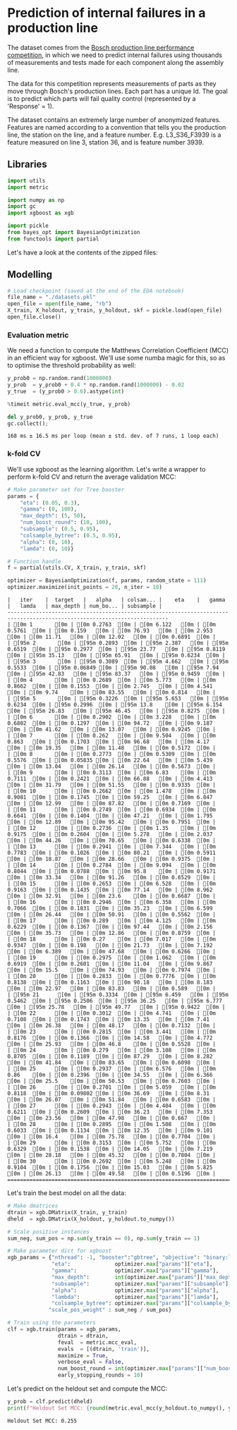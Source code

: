 # Prediction of internal failures in a production line

The dataset comes from the [Bosch production line performance competition](https://www.kaggle.com/c/bosch-production-line-performance/), in which we need to predict internal failures using thousands of measurements and tests made for each component along the assembly line. 

The data for this competition represents measurements of parts as they move through Bosch's production lines. Each part has a unique Id. The goal is to predict which parts will fail quality control (represented by a 'Response' = 1).

The dataset contains an extremely large number of anonymized features. Features are named according to a convention that tells you the production line, the station on the line, and a feature number. E.g. L3_S36_F3939 is a feature measured on line 3, station 36, and is feature number 3939.

## Libraries


```python
import utils
import metric

import numpy as np
import gc
import xgboost as xgb

import pickle
from bayes_opt import BayesianOptimization
from functools import partial
```

Let's have a look at the contents of the zipped files:

## Modelling


```python
# Load checkpoint (saved at the end of the EDA notebook)
file_name = "./datasets.pkl"
open_file = open(file_name, "rb")
X_train, X_holdout, y_train, y_holdout, skf = pickle.load(open_file)
open_file.close()
```

### Evaluation metric

We need a function to compute the Matthews Correlation Coefficient (MCC) in an efficient way for xgboost. We'll use some numba magic for this, so as to optimise the threshold probability as well:


```python
y_prob0 = np.random.rand(1000000)
y_prob  = y_prob0 + 0.4 * np.random.rand(1000000) - 0.02
y_true  = (y_prob0 > 0.6).astype(int)

%timeit metric.eval_mcc(y_true, y_prob)

del y_prob0, y_prob, y_true
gc.collect();
```

    168 ms ± 16.5 ms per loop (mean ± std. dev. of 7 runs, 1 loop each)
    

### k-fold CV

We'll use xgboost as the learning algorithm. Let's write a wrapper to perform k-fold CV and return the average validation MCC:


```python
# Make parameter set for Tree booster
params = {
    "eta": (0.05, 0.3), 
    "gamma": (0, 100),
    "max_depth": (5, 50), 
    "num_boost_round": (10, 100), 
    "subsample": (0.5, 0.95), 
    "colsample_bytree": (0.5, 0.95), 
    "alpha": (0, 10), 
    "lamda": (0, 10)} 

# Function handle
f = partial(utils.CV, X_train, y_train, skf)

optimizer = BayesianOptimization(f, params, random_state = 111)
optimizer.maximize(init_points = 20, n_iter = 10)

```

    |   iter    |  target   |   alpha   | colsam... |    eta    |   gamma   |   lamda   | max_depth | num_bo... | subsample |
    -------------------------------------------------------------------------------------------------------------------------
    | [0m 1       [0m | [0m 0.2763  [0m | [0m 6.122   [0m | [0m 0.5761  [0m | [0m 0.159   [0m | [0m 76.93   [0m | [0m 2.953   [0m | [0m 11.71   [0m | [0m 12.02   [0m | [0m 0.6891  [0m |
    | [95m 2       [0m | [95m 0.2893  [0m | [95m 2.387   [0m | [95m 0.6519  [0m | [95m 0.2977  [0m | [95m 23.77   [0m | [95m 0.8119  [0m | [95m 35.13   [0m | [95m 65.91   [0m | [95m 0.6234  [0m |
    | [95m 3       [0m | [95m 0.3089  [0m | [95m 4.662   [0m | [95m 0.5533  [0m | [95m 0.06849 [0m | [95m 90.08   [0m | [95m 7.94    [0m | [95m 42.83   [0m | [95m 83.37   [0m | [95m 0.9459  [0m |
    | [0m 4       [0m | [0m 0.2689  [0m | [0m 5.773   [0m | [0m 0.8662  [0m | [0m 0.1553  [0m | [0m 2.745   [0m | [0m 4.541   [0m | [0m 9.74    [0m | [0m 83.55   [0m | [0m 0.814   [0m |
    | [95m 5       [0m | [95m 0.3226  [0m | [95m 5.653   [0m | [95m 0.6234  [0m | [95m 0.2996  [0m | [95m 13.8    [0m | [95m 6.154   [0m | [95m 26.83   [0m | [95m 46.45   [0m | [95m 0.8275  [0m |
    | [0m 6       [0m | [0m 0.2902  [0m | [0m 3.228   [0m | [0m 0.6802  [0m | [0m 0.1297  [0m | [0m 94.72   [0m | [0m 9.187   [0m | [0m 41.62   [0m | [0m 13.07   [0m | [0m 0.9245  [0m |
    | [0m 7       [0m | [0m 0.262   [0m | [0m 9.504   [0m | [0m 0.863   [0m | [0m 0.1703  [0m | [0m 96.68   [0m | [0m 4.17    [0m | [0m 19.35   [0m | [0m 11.48   [0m | [0m 0.5172  [0m |
    | [0m 8       [0m | [0m 0.2773  [0m | [0m 0.5309  [0m | [0m 0.5576  [0m | [0m 0.05835 [0m | [0m 22.64   [0m | [0m 5.439   [0m | [0m 13.04   [0m | [0m 26.14   [0m | [0m 0.5673  [0m |
    | [0m 9       [0m | [0m 0.3113  [0m | [0m 6.83    [0m | [0m 0.7111  [0m | [0m 0.2421  [0m | [0m 66.88   [0m | [0m 4.413   [0m | [0m 31.79   [0m | [0m 51.55   [0m | [0m 0.9335  [0m |
    | [0m 10      [0m | [0m 0.2662  [0m | [0m 1.478   [0m | [0m 0.9081  [0m | [0m 0.1745  [0m | [0m 59.25   [0m | [0m 6.847   [0m | [0m 12.99   [0m | [0m 87.82   [0m | [0m 0.7169  [0m |
    | [0m 11      [0m | [0m 0.2749  [0m | [0m 0.6934  [0m | [0m 0.6641  [0m | [0m 0.1404  [0m | [0m 47.21   [0m | [0m 1.795   [0m | [0m 12.89   [0m | [0m 95.42   [0m | [0m 0.7951  [0m |
    | [0m 12      [0m | [0m 0.2736  [0m | [0m 1.35    [0m | [0m 0.9175  [0m | [0m 0.2604  [0m | [0m 5.278   [0m | [0m 2.037   [0m | [0m 44.26   [0m | [0m 70.65   [0m | [0m 0.6338  [0m |
    | [0m 13      [0m | [0m 0.2941  [0m | [0m 7.344   [0m | [0m 0.7783  [0m | [0m 0.1026  [0m | [0m 80.21   [0m | [0m 0.5911  [0m | [0m 18.87   [0m | [0m 28.66   [0m | [0m 0.9375  [0m |
    | [0m 14      [0m | [0m 0.2784  [0m | [0m 9.094   [0m | [0m 0.8044  [0m | [0m 0.0788  [0m | [0m 95.8    [0m | [0m 0.9171  [0m | [0m 33.34   [0m | [0m 91.26   [0m | [0m 0.6529  [0m |
    | [0m 15      [0m | [0m 0.2653  [0m | [0m 6.528   [0m | [0m 0.9163  [0m | [0m 0.1435  [0m | [0m 77.14   [0m | [0m 8.962   [0m | [0m 32.91   [0m | [0m 23.6    [0m | [0m 0.6687  [0m |
    | [0m 16      [0m | [0m 0.2946  [0m | [0m 6.358   [0m | [0m 0.7066  [0m | [0m 0.1831  [0m | [0m 35.23   [0m | [0m 6.599   [0m | [0m 26.44   [0m | [0m 50.91   [0m | [0m 0.5562  [0m |
    | [0m 17      [0m | [0m 0.289   [0m | [0m 4.125   [0m | [0m 0.6229  [0m | [0m 0.1367  [0m | [0m 97.44   [0m | [0m 2.156   [0m | [0m 35.73   [0m | [0m 12.86   [0m | [0m 0.8759  [0m |
    | [0m 18      [0m | [0m 0.27    [0m | [0m 7.017   [0m | [0m 0.9347  [0m | [0m 0.198   [0m | [0m 21.73   [0m | [0m 7.192   [0m | [0m 6.389   [0m | [0m 47.68   [0m | [0m 0.6266  [0m |
    | [0m 19      [0m | [0m 0.2975  [0m | [0m 1.062   [0m | [0m 0.6919  [0m | [0m 0.2601  [0m | [0m 11.04   [0m | [0m 9.867   [0m | [0m 15.5    [0m | [0m 74.93   [0m | [0m 0.7974  [0m |
    | [0m 20      [0m | [0m 0.2833  [0m | [0m 0.7776  [0m | [0m 0.8138  [0m | [0m 0.1163  [0m | [0m 90.18   [0m | [0m 8.183   [0m | [0m 22.97   [0m | [0m 83.83   [0m | [0m 0.589   [0m |
    | [95m 21      [0m | [95m 0.3334  [0m | [95m 6.459   [0m | [95m 0.5462  [0m | [95m 0.2506  [0m | [95m 36.25   [0m | [95m 6.777   [0m | [95m 25.78   [0m | [95m 49.77   [0m | [95m 0.9422  [0m |
    | [0m 22      [0m | [0m 0.3012  [0m | [0m 4.741   [0m | [0m 0.7108  [0m | [0m 0.1743  [0m | [0m 13.35   [0m | [0m 7.41    [0m | [0m 26.38   [0m | [0m 48.17   [0m | [0m 0.7132  [0m |
    | [0m 23      [0m | [0m 0.2815  [0m | [0m 3.441   [0m | [0m 0.8176  [0m | [0m 0.1366  [0m | [0m 14.58   [0m | [0m 4.772   [0m | [0m 25.93   [0m | [0m 46.8    [0m | [0m 0.5528  [0m |
    | [0m 24      [0m | [0m 0.279   [0m | [0m 3.108   [0m | [0m 0.8705  [0m | [0m 0.1189  [0m | [0m 87.29   [0m | [0m 8.282   [0m | [0m 41.84   [0m | [0m 83.65   [0m | [0m 0.6098  [0m |
    | [0m 25      [0m | [0m 0.2937  [0m | [0m 6.576   [0m | [0m 0.86    [0m | [0m 0.2396  [0m | [0m 34.55   [0m | [0m 6.366   [0m | [0m 25.5    [0m | [0m 50.53   [0m | [0m 0.7603  [0m |
    | [0m 26      [0m | [0m 0.2701  [0m | [0m 5.059   [0m | [0m 0.8118  [0m | [0m 0.09802 [0m | [0m 36.69   [0m | [0m 8.31    [0m | [0m 26.07   [0m | [0m 51.84   [0m | [0m 0.6583  [0m |
    | [0m 27      [0m | [0m 0.2943  [0m | [0m 4.404   [0m | [0m 0.6211  [0m | [0m 0.2609  [0m | [0m 36.23   [0m | [0m 7.353   [0m | [0m 23.56   [0m | [0m 47.98   [0m | [0m 0.667   [0m |
    | [0m 28      [0m | [0m 0.2895  [0m | [0m 1.508   [0m | [0m 0.6033  [0m | [0m 0.1134  [0m | [0m 12.35   [0m | [0m 9.101   [0m | [0m 16.4    [0m | [0m 75.78   [0m | [0m 0.7704  [0m |
    | [0m 29      [0m | [0m 0.3153  [0m | [0m 5.752   [0m | [0m 0.6329  [0m | [0m 0.1538  [0m | [0m 14.05   [0m | [0m 7.219   [0m | [0m 28.18   [0m | [0m 45.32   [0m | [0m 0.7804  [0m |
    | [0m 30      [0m | [0m 0.2692  [0m | [0m 5.248   [0m | [0m 0.9104  [0m | [0m 0.1756  [0m | [0m 15.03   [0m | [0m 5.825   [0m | [0m 26.13   [0m | [0m 49.58   [0m | [0m 0.5196  [0m |
    =========================================================================================================================
    

Let's train the best model on all the data:


```python
# Make dmatrices
dtrain = xgb.DMatrix(X_train, y_train)
dheld  = xgb.DMatrix(X_holdout, y_holdout.to_numpy())

# Scale positive instances
sum_neg, sum_pos = np.sum(y_train == 0), np.sum(y_train == 1)

# Make parameter dict for xgboost
xgb_params = {"nthread": -1, "booster":"gbtree", "objective": "binary:logistic", "eval_metric": "auc", "tree_method": "hist",
              "eta":              optimizer.max["params"]["eta"], 
              "gamma":            optimizer.max["params"]["gamma"], 
              "max_depth":        int(optimizer.max["params"]["max_depth"]), 
              "subsample":        optimizer.max["params"]["subsample"],
              "alpha":            optimizer.max["params"]["alpha"], 
              "lambda":           optimizer.max["params"]["lamda"],
              "colsample_bytree": optimizer.max["params"]["colsample_bytree"],
             "scale_pos_weight" : sum_neg / sum_pos}

# Train using the parameters
clf = xgb.train(params = xgb_params,
                dtrain = dtrain,
                feval  = metric.mcc_eval,
                evals  = [(dtrain, 'train')],
                maximize = True,
                verbose_eval = False,
                num_boost_round = int(optimizer.max["params"]["num_boost_round"]),
                early_stopping_rounds = 10)
```

Let's predict on the heldout set and compute the MCC:


```python
y_prob = clf.predict(dheld)
print(f"Heldout Set MCC: {round(metric.eval_mcc(y_holdout.to_numpy(), y_prob), 3)}")
```

    Heldout Set MCC: 0.255
    
